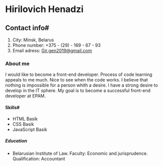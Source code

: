 # Hirilovich Henadzi

## Contact info#

1. City: Minsk, Belarus 
2. Phone number: +375 - (29) - 169 - 67 - 93
3. Email adress: Gir.gen2019@gmail.com 

### About me
I would like to become a front-end developer. Process of code learning appeals to me much.
Nice to see when the code works. I believe that nothing is impossible for a person whith a
desire. I have a strong desire to develop in the IT sphere.
My goal is to become  a successful front-end developer at EPAM.

#### Skills#

* HTML Basik
* CSS Basik
* JavaScript Basik

##### Education

* Belarusian Institute of Law. 
    Faculty: Economic and jurisprudence.
    Qualification: Accountant